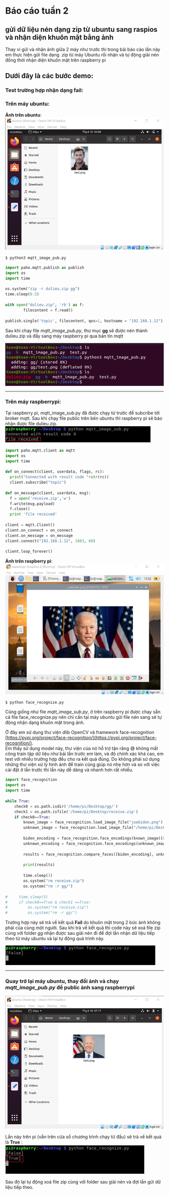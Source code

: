 # Báo cáo tuần 2
## gửi dữ liệu nén dạng zip từ ubuntu sang raspios và nhận diện khuôn mặt bằng ảnh

Thay vì gửi và nhận ảnh giữa 2 máy như trước thì trong bài báo cáo lần này em thực hiện gửi file dạng .zip từ máy Ubuntu rồi nhận và tự động giải nén đồng thời nhận diện khuôn mặt trên raspberry pi <br />

## Dưới đây là các bước demo:
### Test trường hợp nhận dạng fail:

### Trên máy ubuntu:

**Ảnh trên ubuntu**: <br />
![](https://raw.githubusercontent.com/toanduc0671/NhanDangAnh/main/image/week2/Chris_on_ubuntu.png)

```bash
$ python3 mqtt_image_pub.py
```

```python
import paho.mqtt.publish as publish
import os
import time

os.system("zip -r dulieu.zip gg")
time.sleep(0.5)

with open("dulieu.zip", 'rb') as f:
        filecontent = f.read()

publish.single('topic', filecontent, qos=1, hostname = "192.168.1.12")
```

Sau khi chạy file *mqtt_image_pub.py*, thư mục **gg** sẽ được nén thành dulieu.zip và đẩy sang máy raspberry pi qua bản tin mqtt 

![](https://raw.githubusercontent.com/toanduc0671/NhanDangAnh/main/image/week2/run_pub.png)

---------------------------------------------------------
### Trên máy raspberrypi:

Tại raspberry pi, mqtt_image_sub.py đã được chạy từ trước để subcribe tới broker mqtt. Sau khi chạy file public trên bên ubuntu thì raspberry pi sẽ báo nhận được file dulieu.zip. <br />
![](https://raw.githubusercontent.com/toanduc0671/NhanDangAnh/main/image/week2/run_sub.png) <br />

```python
import paho.mqtt.client as mqtt
import os
import time

def on_connect(client, userdata, flags, rc):
  print("Connected with result code "+str(rc))
  client.subscribe("topic")

def on_message(client, userdata, msg):
  f = open('receive.zip','w')
  f.write(msg.payload)
  f.close()
  print 'file received'

client = mqtt.Client()
client.on_connect = on_connect
client.on_message = on_message
client.connect("192.168.1.12", 1883, 60)

client.loop_forever()
```

**Ảnh trên raspberry pi**: <br />
![](https://raw.githubusercontent.com/toanduc0671/NhanDangAnh/main/image/week2/Biden_on_pi.png)
```bash
$ python face_recognize.py
```
Cũng giống như file *mqtt_image_sub.py*, ở trên raspberry pi được chạy sẵn cả file face_recognize.py nên chỉ cần tại máy ubuntu gửi file nén sang sẽ tự động nhận dạng khuôn mặt trong ảnh. <br />

Ở đây em sử dụng thư viện dlib OpenCV và framework face-recognition [https://pypi.org/project/face-recognition/](https://pypi.org/project/face-recognition/). <br />
Em thấy sử dụng model này, thư viện của nó hỗ trợ tận răng 😅 không mất công train tập dữ liệu như bài lần trước em làm, và độ chính xác khá cao, em test với nhiều trường hợp đều cho ra kết quả đúng. Do không phải sử dụng những thư viện xử lý hình ảnh để train cũng giúp nó nhẹ hơn và so với việc cài đặt ở lần trước thì lần này dễ dàng và nhanh hơn rất nhiều. <br />


```python
import face_recognition
import os
import time

while True:
    check0 = os.path.isdir('/home/pi/Desktop/gg/')
    check1 = os.path.isfile('/home/pi/Desktop/receive.zip')
    if check0==True:
        known_image = face_recognition.load_image_file("joebiden.png")
        unknown_image = face_recognition.load_image_file("/home/pi/Desktop/gg/chris.png")

        biden_encoding = face_recognition.face_encodings(known_image)[0]
        unknown_encoding = face_recognition.face_encodings(unknown_image)[0]

        results = face_recognition.compare_faces([biden_encoding], unknown_encoding)

        print(results)

        time.sleep(3)
        os.system("rm receive.zip")
        os.system("rm -r gg/")

#     time.sleep(5)
#     if check0==True & check1 ==True:
#         os.system("rm receive.zip")
#         os.system("rm -r gg/")
```

Trường hợp này sẽ trả về kết quả **Fail** do khuôn mặt trong 2 bức ảnh không phải của cùng một người. Sau khi trả về kết quả thì code này sẽ xoá file zip cùng với folder *gg* nhận được sau giải nén đi để đợi lần nhận dữ liệu tiếp theo từ máy ubuntu và lại tự động quá trình này. <br />

![](https://raw.githubusercontent.com/toanduc0671/NhanDangAnh/main/image/week2/face_recognition.png)

------------------------------------------------------------

### Quay trở lại máy ubuntu, thay đổi ảnh và chạy *mqtt_image_pub.py* để public ảnh sang raspberrypi

![](https://raw.githubusercontent.com/toanduc0671/NhanDangAnh/main/image/week2/Biden_on_ubuntu.png)

Lần này trên pi (vẫn trên cửa sổ chương trình chạy từ đầu) sẽ trả về kết quả là **True** : <br />
![](https://raw.githubusercontent.com/toanduc0671/NhanDangAnh/main/image/week2/face_recognition2.png)

Sau đó lại tự động xoá file zip cùng với folder sau giải nén và đợi lần gửi dữ liệu tiếp theo. 





